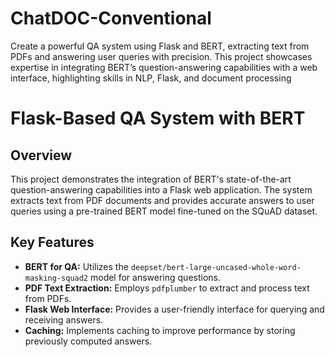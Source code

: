 # ChatDOC-Conventional
Create a powerful QA system using Flask and BERT, extracting text from PDFs and answering user queries with precision. This project showcases expertise in integrating BERT’s question-answering capabilities with a web interface, highlighting skills in NLP, Flask, and document processing

# Flask-Based QA System with BERT

## Overview

This project demonstrates the integration of BERT's state-of-the-art question-answering capabilities into a Flask web application. The system extracts text from PDF documents and provides accurate answers to user queries using a pre-trained BERT model fine-tuned on the SQuAD dataset.

## Key Features

- **BERT for QA:** Utilizes the `deepset/bert-large-uncased-whole-word-masking-squad2` model for answering questions.
- **PDF Text Extraction:** Employs `pdfplumber` to extract and process text from PDFs.
- **Flask Web Interface:** Provides a user-friendly interface for querying and receiving answers.
- **Caching:** Implements caching to improve performance by storing previously computed answers.


